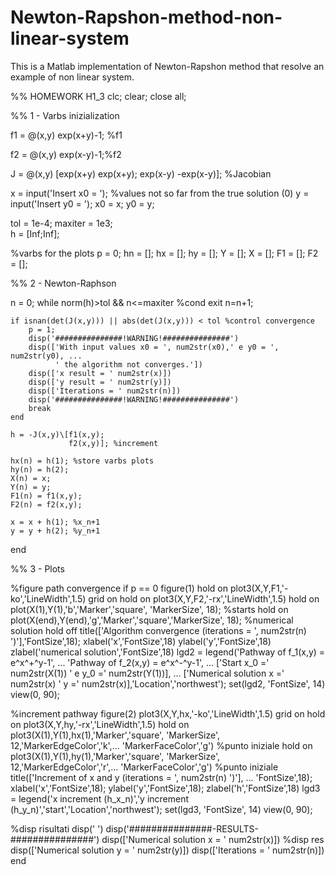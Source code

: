 # Newton-Rapshon-method-non-linear-system
This is a Matlab implementation of Newton-Rapshon method that resolve an example of non linear system.

%% HOMEWORK H1_3
clc;
clear; 
close all;

%% 1 - Varbs inizialization

f1 = @(x,y) exp(x+y)-1; %f1

f2 = @(x,y) exp(x-y)-1;%f2

J = @(x,y) [exp(x+y) exp(x+y);
            exp(x-y) -exp(x-y)]; %Jacobian

x = input('Insert x0 = '); %values not so far from the true solution (0)
y = input('Insert y0 = ');
x0 = x;
y0 = y;

tol = 1e-4; 
maxiter = 1e3;                                 
h = [Inf;Inf];
 
%varbs for the plots
p = 0;
hn = []; 
hx = [];
hy = [];
Y = [];
X = [];
F1 = [];
F2 = [];

%% 2 - Newton-Raphson

n = 0;
while norm(h)>tol && n<=maxiter %cond exit
    n=n+1;

    if isnan(det(J(x,y))) || abs(det(J(x,y))) < tol %control convergence
        p = 1;
        disp('###############!WARNING!###############')
        disp(['With input values x0 = ', num2str(x0),' e y0 = ', num2str(y0), ...
              ' the algorithm not converges.']) 
        disp(['x result = ' num2str(x)])        
        disp(['y result = ' num2str(y)])      
        disp(['Iterations = ' num2str(n)])         
        disp('###############!WARNING!###############')
        break                                      
    end                                           
                                
    h = -J(x,y)\[f1(x,y);
                 f2(x,y)]; %increment

    hx(n) = h(1); %store varbs plots
    hy(n) = h(2);
    X(n) = x;
    Y(n) = y;
    F1(n) = f1(x,y);
    F2(n) = f2(x,y);

    x = x + h(1); %x_n+1
    y = y + h(2); %y_n+1
end

%% 3 - Plots

%figure path convergence
if p == 0
    figure(1) 
    hold on
    plot3(X,Y,F1,'-ko','LineWidth',1.5)
    grid on
    hold on
    plot3(X,Y,F2,'-rx','LineWidth',1.5)
    hold on
    plot(X(1),Y(1),'b','Marker','square', 'MarkerSize', 18); %starts
    hold on
    plot(X(end),Y(end),'g','Marker','square','MarkerSize', 18); %numerical solution
    hold off
    title(['Algorithm convergence (iterations = ', num2str(n) ')'],'FontSize',18);
    xlabel('x','FontSize',18)
    ylabel('y','FontSize',18)
    zlabel('numerical solution','FontSize',18)
    lgd2 = legend('Pathway of f_1(x,y) = e^x^+^y-1', ...
           'Pathway of f_2(x,y) = e^x^-^y-1', ...
           ['Start x_0 =' num2str(X(1)) ' e y_0 =' num2str(Y(1))], ...
           ['Numerical solution  x =' num2str(x) ' y =' num2str(x)],'Location','northwest');
    set(lgd2, 'FontSize', 14)
    view(0, 90);

%increment pathway
    figure(2) 
    plot3(X,Y,hx,'-ko','LineWidth',1.5)
    grid on
    hold on
    plot3(X,Y,hy,'-rx','LineWidth',1.5)
    hold on
    plot3(X(1),Y(1),hx(1),'Marker','square', 'MarkerSize', 12,'MarkerEdgeColor','k',...
        'MarkerFaceColor','g') %punto iniziale
    hold on                                                
    plot3(X(1),Y(1),hy(1),'Marker','square', 'MarkerSize', 12,'MarkerEdgeColor','r',...
        'MarkerFaceColor','g') %punto iniziale
    title(['Increment of x and y (iterations = ', num2str(n) ')'], ...
           'FontSize',18);
    xlabel('x','FontSize',18);
    ylabel('y','FontSize',18);
    zlabel('h','FontSize',18)
    lgd3 = legend('x increment (h_x_n)','y increment (h_y_n)','start','Location','northwest');
    set(lgd3, 'FontSize', 14)
    view(0, 90);

%disp risultati
    disp(' ')
    disp('###############-RESULTS-###############')
    disp(['Numerical solution x = ' num2str(x)]) %disp res
    disp(['Numerical solution y = ' num2str(y)])
    disp(['Iterations = ' num2str(n)])
end
